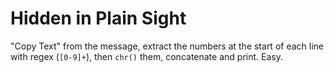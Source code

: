 # Hidden in Plain Sight

"Copy Text" from the message, extract the numbers at the start of each line with regex (`[0-9]+`), then `chr()` them, concatenate and print. Easy.
